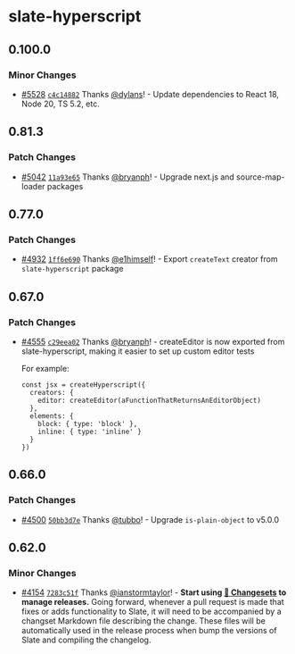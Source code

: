 # slate-hyperscript

## 0.100.0

### Minor Changes

- [#5528](https://github.com/ianstormtaylor/slate/pull/5528) [`c4c14882`](https://github.com/ianstormtaylor/slate/commit/c4c14882edf13828f6583a88e50754ce63583bd7) Thanks [@dylans](https://github.com/dylans)! - Update dependencies to React 18, Node 20, TS 5.2, etc.

## 0.81.3

### Patch Changes

- [#5042](https://github.com/ianstormtaylor/slate/pull/5042) [`11a93e65`](https://github.com/ianstormtaylor/slate/commit/11a93e65de4b197a43777e575caf13d7a05d5dc9) Thanks [@bryanph](https://github.com/bryanph)! - Upgrade next.js and source-map-loader packages

## 0.77.0

### Patch Changes

- [#4932](https://github.com/ianstormtaylor/slate/pull/4932) [`1ff6e690`](https://github.com/ianstormtaylor/slate/commit/1ff6e6909353a2e8088dcc8c2bacad15381652a4) Thanks [@e1himself](https://github.com/e1himself)! - Export `createText` creator from `slate-hyperscript` package

## 0.67.0

### Patch Changes

- [#4555](https://github.com/ianstormtaylor/slate/pull/4555) [`c29eea02`](https://github.com/ianstormtaylor/slate/commit/c29eea022ec943f0c63278e9058fe1267f7dff01) Thanks [@bryanph](https://github.com/bryanph)! - createEditor is now exported from slate-hyperscript, making it easier to set up custom editor tests

  For example:

  ```
  const jsx = createHyperscript({
    creators: {
      editor: createEditor(aFunctionThatReturnsAnEditorObject)
    },
    elements: {
      block: { type: 'block' },
      inline: { type: 'inline' }
    }
  })
  ```

## 0.66.0

### Patch Changes

- [#4500](https://github.com/ianstormtaylor/slate/pull/4500) [`50bb3d7e`](https://github.com/ianstormtaylor/slate/commit/50bb3d7e32d640957018831526235ca656963f1d) Thanks [@tubbo](https://github.com/tubbo)! - Upgrade `is-plain-object` to v5.0.0

## 0.62.0

### Minor Changes

- [#4154](https://github.com/ianstormtaylor/slate/pull/4154) [`7283c51f`](https://github.com/ianstormtaylor/slate/commit/7283c51feb83cb8522bc16efce09bb01c29400b9) Thanks [@ianstormtaylor](https://github.com/ianstormtaylor)! - **Start using [🦋 Changesets](https://github.com/atlassian/changesets) to manage releases.** Going forward, whenever a pull request is made that fixes or adds functionality to Slate, it will need to be accompanied by a changset Markdown file describing the change. These files will be automatically used in the release process when bump the versions of Slate and compiling the changelog.
